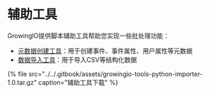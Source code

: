 # 辅助工具

GrowingIO提供脚本辅助工具帮助您实现一些批处理功能：

* [元数据创建工具](yuan-shu-ju-chuang-jian-gong-ju.md)：用于创建事件、事件属性、用户属性等元数据
* [数据导入工具](shu-ju-dao-ru-gong-ju.md)：用于导入CSV等结构化数据

{% file src="../../.gitbook/assets/growingio-tools-python-importer-1.0.tar.gz" caption="辅助工具下载" %}

